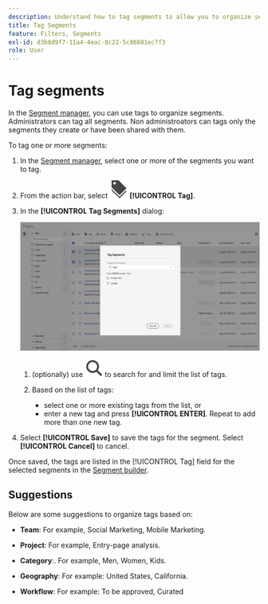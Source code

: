 ```yaml
---
description: Understand how to tag segments to allow you to organize segments.
title: Tag Segments
feature: Filters, Segments
exl-id: d3b8d9f7-11a4-4eac-8c22-5c86601ec7f3
role: User
---
```

# Tag segments

In the [Segment manager](seg-manage.md), you can use tags to organize segments. Administrators can tag all segments. Non administroators can tags only the segments they create or have been shared with them.

To tag one or more segments:

1. In the [Segment manager](seg-manage.md), select one or more of the segments you want to tag.
1. From the action bar, select ![Labels](/help/assets/icons/Labels.svg) **[!UICONTROL Tag]**.
1. In the **[!UICONTROL Tag Segments]** dialog:
   
   ![Tag Segments dialog](assets/tag-filter-dialog.png)

   1. (optionally) use ![Search](/help/assets/icons/Search.svg) to search for and limit the list of tags.

   2. Based on the list of tags:
   
      * select one or more existing tags from the list, or
      * enter a new tag and press **[!UICONTROL ENTER]**. Repeat to add more than one new tag.

1. Select **[!UICONTROL Save]** to save the tags for the segment. Select **[!UICONTROL Cancel]** to cancel.

Once saved, the tags are listed in the [!UICONTROL Tag] field for the selected segments in the [Segment builder](seg-builder.md). 


## Suggestions

Below are some suggestions to organize tags based on:

* **Team**: For example, Social Marketing, Mobile Marketing.
    
* **Project**: For example, Entry-page analysis.
    
* **Category**:. For example, Men, Women, Kids.

* **Geography**: For example: United States, California.
    
* **Workflow**: For example: To be approved,  Curated

